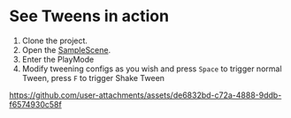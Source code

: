 # See Tweens in action

1. Clone the project.
2. Open the [SampleScene](../../Scenes/SampleScene.unity).
3. Enter the PlayMode
4. Modify tweening configs as you wish and press `Space` to trigger normal Tween, press `F` to trigger Shake Tween

https://github.com/user-attachments/assets/de6832bd-c72a-4888-9ddb-f6574930c58f
